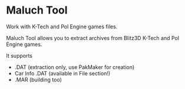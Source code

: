 # Maluch Tool
Work with K-Tech and Pol Engine games files.

Maluch Tool allows you to extract archives from Blitz3D K-Tech and Pol Engine games.

It supports
- .DAT (extraction only, use PakMaker for creation)
- Car Info .DAT (available in File section!)
- .MAR (building too)
